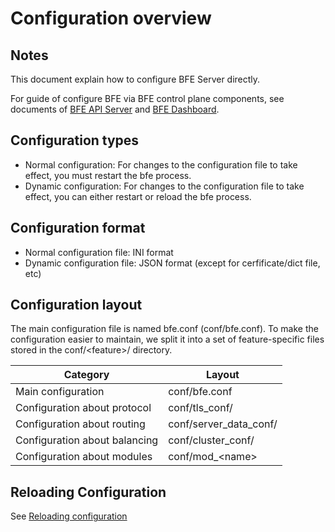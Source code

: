 # Configuration overview

## Notes

This document explain how to configure BFE Server directly.

For guide of configure BFE via BFE control plane components, see documents of [BFE API Server](https://github.com/bfenetworks/api-server) and [BFE Dashboard](https://github.com/bfenetworks/dashboard).

## Configuration types

- Normal configuration: For changes to the configuration file to take effect, you must restart the bfe process.
- Dynamic configuration: For changes to the configuration file to take effect, you can either restart or reload the bfe process.

## Configuration format

- Normal configuration file: INI format
- Dynamic configuration file: JSON format (except for cerfificate/dict file, etc)

## Configuration layout

The main configuration file is named bfe.conf (conf/bfe.conf). To make the configuration easier to maintain,
we split it into a set of feature-specific files stored in the conf/&#60;feature&#62;/ directory.

| Category     | Layout   |
| ------------ | -------- |
| Main configuration | conf/bfe.conf |
| Configuration about protocol | conf/tls_conf/ |
| Configuration about routing | conf/server_data_conf/ |
| Configuration about balancing | conf/cluster_conf/ |
| Configuration about modules | conf/mod_&#60;name&#62; |

## Reloading Configuration

See [Reloading configuration](../operation/reload.md)
